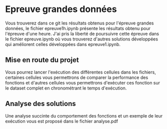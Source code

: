 # Epreuve grandes données

Vous trouverez dans ce git les résultats obtenus pour l'épreuve grandes données, le fichier epreuve1h.ipynb présente les résultats obtenu pour l'épreuve d'une heure. J'ai pris la liberté de poursuivre cette épreuve dans le fichier epreuve.ipynb où vous trouverez d'autres solutions développées qui améliorent celles développées dans epreuve1.ipynb. 

## Mise en route du projet 

Vous pourrez lancer l'exécution des différentes cellules dans les fichiers, certaines cellules vous permettrons de comparer la performance des fonctions et d'autres cellules vous permettrons d'exécuter ces fonction sur le dataset complet en chronométrant le temps d'exécution. 

## Analyse des solutions

Une analyse succinte du comportement des fonctions et un exemple de leur exécution vous est proposé dans le fichier analyse.pdf 
